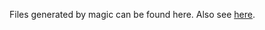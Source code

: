 Files generated by magic can be found here. Also see [here](https://github.com/miladvafaieenezhad/msvsdwcomp/tree/main/week%204).
